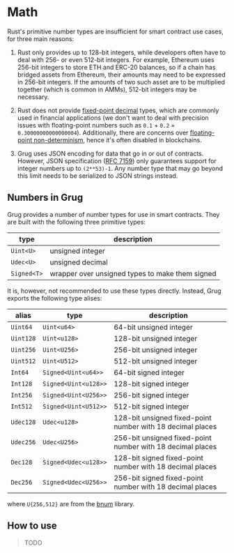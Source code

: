 # Math

Rust's primitive number types are insufficient for smart contract use cases, for three main reasons:

1. Rust only provides up to 128-bit integers, while developers often have to deal with 256- or even 512-bit integers. For example, Ethereum uses 256-bit integers to store ETH and ERC-20 balances, so if a chain has bridged assets from Ethereum, their amounts may need to be expressed in 256-bit integers. If the amounts of two such asset are to be multiplied together (which is common in AMMs), 512-bit integers may be necessary.

2. Rust does not provide [fixed-point decimal][fixed-point-arithmetic] types, which are commonly used in financial applications (we don't want to deal with precision issues with floating-point numbers such as `0.1` + `0.2` = `0.30000000000000004`). Additionally, there are concerns over [floating-point non-determinism][floating-point-determinism], hence it's often disabled in blockchains.

3. Grug uses JSON encoding for data that go in or out of contracts. However, JSON specification ([RFC 7159][rfc7159]) only guarantees support for integer numbers up to `(2**53)-1`. Any number type that may go beyond this limit needs to be serialized to JSON strings instead.

## Numbers in Grug

Grug provides a number of number types for use in smart contracts. They are built with the following three primitive types:

| type        | description                                     |
| ----------- | ----------------------------------------------- |
| `Uint<U>`   | unsigned integer                                |
| `Udec<U>`   | unsigned decimal                                |
| `Signed<T>` | wrapper over unsigned types to make them signed |

It is, however, not recommended to use these types directly. Instead, Grug exports the following type alises:

| alias     | type                 | description                                                |
| --------- | -------------------- | ---------------------------------------------------------- |
| `Uint64`  | `Uint<u64>`          | 64-bit unsigned integer                                    |
| `Uint128` | `Uint<u128>`         | 128-bit unsigned integer                                   |
| `Uint256` | `Uint<U256>`         | 256-bit unsigned integer                                   |
| `Uint512` | `Uint<U512>`         | 512-bit unsigned integer                                   |
| `Int64`   | `Signed<Uint<u64>>`  | 64-bit signed integer                                      |
| `Int128`  | `Signed<Uint<u128>>` | 128-bit signed integer                                     |
| `Int256`  | `Signed<Uint<U256>>` | 256-bit signed integer                                     |
| `Int512`  | `Signed<Uint<U512>>` | 512-bit signed integer                                     |
| `Udec128` | `Udec<u128>`         | 128-bit unsigned fixed-point number with 18 decimal places |
| `Udec256` | `Udec<U256>`         | 256-bit unsigned fixed-point number with 18 decimal places |
| `Dec128`  | `Signed<Udec<u128>>` | 128-bit signed fixed-point number with 18 decimal places   |
| `Dec256`  | `Signed<Udec<U256>>` | 256-bit signed fixed-point number with 18 decimal places   |

where `U{256,512}` are from the [bnum][bnum] library.

## How to use

> TODO

[bnum]: https://github.com/left-curve/bnum/tree/v0.11.0-grug
[fixed-point-arithmetic]: https://en.wikipedia.org/wiki/Fixed-point_arithmetic
[floating-point-determinism]: https://randomascii.wordpress.com/2013/07/16/floating-point-determinism/
[rfc7159]: https://datatracker.ietf.org/doc/html/rfc7159
